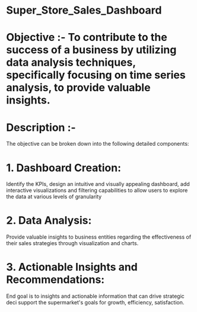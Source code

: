 # Super_Store_Sales_Dashboard

# Objective :- To contribute to the success of a business by utilizing data analysis techniques, specifically focusing on time series analysis, to provide valuable insights.

# Description :-
The objective can be broken down into the following detailed components:

# 1. Dashboard Creation: 
Identify the KPIs, design an intuitive and visually appealing dashboard, add interactive visualizations and filtering capabilities to allow users to explore the data at various levels of granularity
# 2. Data Analysis: 
Provide valuable insights to business entities regarding the effectiveness of their sales strategies through visualization and charts.
# 3. Actionable Insights and Recommendations: 
End goal is to insights and actionable information that can drive strategic deci support the supermarket's goals for growth, efficiency, satisfaction.
